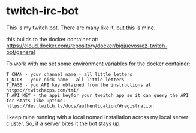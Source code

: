 # twitch-irc-bot
This is my twitch bot. There are many like it, but this is mine.

this builds to the docker container at: https://cloud.docker.com/repository/docker/bigjuevos/ez-twitch-bot/general

To work with me set some environment variables for the docker container:

    T_CHAN - your channel name - all little letters 
    T_NICK - your nick name - all little letters
    T_PASS - you API key obtained from the instructions at https://twitchapps.com/tmi/
    T_API_KEY - the appi keyfor your tweitch app so it can query the API for stats like uptime: https://dev.twitch.tv/docs/authentication/#registration

I keep mine running with a local nomad installation across my local server cluster. So, if a server bites it the bot stays up.
